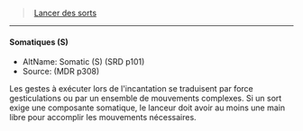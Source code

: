 ﻿---
!GenericItem
Id: spellcasting_hd.md#somatiques-s
ParentLink: spellcasting_hd.md#lancer-des-sorts
Name: Somatiques (S)
ParentName: Lancer des sorts
NameLevel: 4
AltName: Somatic (S) (SRD p101)
Source: (MDR p308)
Attributes:
  Name: Somatiques (S)
  Markdown: >+
    #### <!--Name-->Somatiques (S)<!--/Name-->


    - AltName: <!--AltName-->Somatic (S) (SRD p101)<!--/AltName-->

    - Source: <!--Source-->(MDR p308)<!--/Source-->


    Les gestes à exécuter lors de l'incantation se traduisent par force gesticulations ou par un ensemble de mouvements complexes. Si un sort exige une composante somatique, le lanceur doit avoir au moins une main libre pour accomplir les mouvements nécessaires.

  AltName: Somatic (S) (SRD p101)
  Source: (MDR p308)
AttributesDictionary: >+
  Name: Somatiques (S)

  Markdown: >+

    #### <!--Name-->Somatiques (S)<!--/Name-->





    - AltName: <!--AltName-->Somatic (S) (SRD p101)<!--/AltName-->



    - Source: <!--Source-->(MDR p308)<!--/Source-->





    Les gestes à exécuter lors de l'incantation se traduisent par force gesticulations ou par un ensemble de mouvements complexes. Si un sort exige une composante somatique, le lanceur doit avoir au moins une main libre pour accomplir les mouvements nécessaires.



  AltName: Somatic (S) (SRD p101)

  Source: (MDR p308)

---
> [Lancer des sorts](hd_spellcasting.md)

---

#### Somatiques (S)

- AltName: Somatic (S) (SRD p101)
- Source: (MDR p308)

Les gestes à exécuter lors de l'incantation se traduisent par force gesticulations ou par un ensemble de mouvements complexes. Si un sort exige une composante somatique, le lanceur doit avoir au moins une main libre pour accomplir les mouvements nécessaires.

